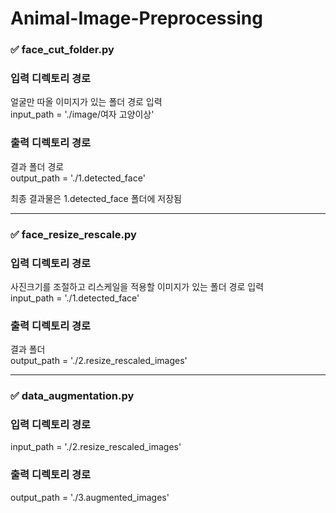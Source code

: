 # Animal-Image-Preprocessing

### ✅ face_cut_folder.py

### 입력 디렉토리 경로 <br>
얼굴만 따올 이미지가 있는 폴더 경로 입력<br>
input_path = './image/여자 고양이상'

### 출력 디렉토리 경로 <br>
결과 폴더 경로 <br>
output_path = './1.detected_face'

최종 결과물은 1.detected_face 폴더에 저장됨


---
### ✅ face_resize_rescale.py

### 입력 디렉토리 경로
사진크기를 조절하고 리스케일을 적용할 이미지가 있는 폴더 경로 입력 <br>
input_path = './1.detected_face'

### 출력 디렉토리 경로
결과 폴더 <br>
output_path = './2.resize_rescaled_images'

---
### ✅ data_augmentation.py

### 입력 디렉토리 경로
input_path = './2.resize_rescaled_images'

### 출력 디렉토리 경로
output_path = './3.augmented_images'
